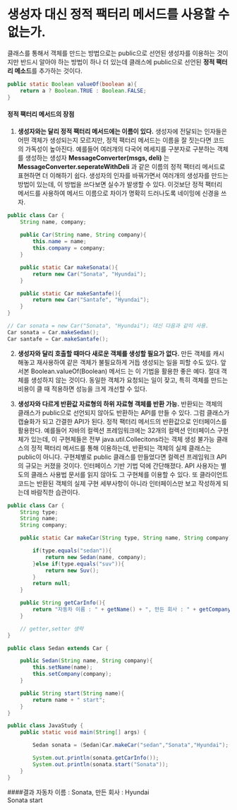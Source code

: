 # 생성자 대신 정적 팩터리 메서드를 사용할 수 없는가.

클래스를 통해서 객체를 만드는 방법으로는 public으로 선언된 생성자를 이용하는 것이지만 반드시 알아야 하는 방법이 하나 더 있는데 클래스에 public으로 선언된 **정적 팩터리 메소드**를 추가하는 것이다.

```java
public static Boolean valueOf(boolean a){
    return a ? Boolean.TRUE : Boolean.FALSE;
}
```

#### 정적 팩터리 메서드의 장점
1. **생성자와는 달리 정적 팩터리 메서드에는 이름이 있다.**
생성자에 전달되는 인자들은 어떤 객체가 생성되는지 모르지만, 정적 팩터리 메서드는 이름을 잘 짓는다면 코드의 가독성이 높아진다.
예를들어 여러개의 다국어 메세지를 구분자로 구분하는 객체를 생성하는 생성자 
**MessageConverter(msgs, deli)** 는 **MessageConverter.seperateWithDeli** 과
 같은 이름의 정적 팩터리 메서드로 표현하면 더 이해하기 쉽다.
생성자의 인자를 바꿔가면서 여러개의 생성자를 만드는 방법이 있는데, 이 방법을 쓰다보면 실수가 발생할 수 있다.
이것보단 정적 팩터리 메서드를 사용하여 메서드 이름으로 차이가 명확히 드러나도록 네이밍에 신경을 쓰자.

```java
public class Car {
    String name, company;
    
    public Car(String name, String company){
        this.name = name;
        this.company = company;
    }

    public static Car makeSonata(){
        return new Car("Sonata", "Hyundai");
    }

    public static Car makeSantafe(){
        return new Car("Santafe", "Hyundai");
    }
}
```

```java
// Car sonata = new Car("Sonata", "Hyundai"); 대신 다음과 같이 사용.
Car sonata = Car.makeSedan();
Car santafe = Car.makeSantafe();
``` 


2. **생성자와 달리 호출할 때마다 새로운 객체를 생성할 필요가 없다.**
만든 객체를 캐시해놓고 재사용하여 같은 객체가 불필요하게 거듭 생성되는 일을 피할 수도 있다. 앞서본 Boolean.valueOf(Boolean) 메서드
는 이 기법을 활용한 좋은 예다. 절대 객체를 생성하지 않는 것이다. 동일한 객체가 요청되는 일이 잦고, 특히 객체를 만드는 비용이 클 때 적용하면
성능을 크게 개선할 수 있다.

3. **생성자와 다르게 반환값 자료형의 하위 자료형 객체를 반환 가능.**
반환되는 객체의 클래스가 public으로 선언되지 않아도 반환하는 API를 만들 수 있다. 그럼 클래스가 캡슐화가 되고 간결한 API가 된다.
정적 팩터리 메서드의 반환값으로 인터페이스를 활용한다. 예를들어 자바의 컬렉션 프레임워크에는 32개의 컬렉션 인터페이스 구현체가 있는데, 이 구현체들은 전부 
java.util.Collecitons라는 객체 생성 불가능 클래스의 정적 팩터리 메서드를 통해 이용하는데, 반환되는 객체의 실제 클래스는 public이 아니다.
구현체별로 public 클래스를 만들었다면 컬렉션 프레임워크 API의 규모는 커졌을 것이다. 인터페이스 기반 기법 덕에 간단해졌다.
API 사용자는 별도의 클래스 사용법 문서를 읽지 않아도 그 구현체를 이용할 수 있다. 또 클라이언트 코드는 반환된 객체의 실제 구현 세부사항이 아니라
인터페이스만 보고 작성하게 되는데 바람직한 습관이다.

```java
public class Car {
    String type;
    String name;
    String company;

    public static Car makeCar(String type, String name, String company){

        if(type.equals("sedan")){
            return new Sedan(name, company);
        }else if(type.equals("suv")){
            return new Suv();
        }
        return null;
    }

    public String getCarInfo(){
        return "자동차 이름 : " + getName() + ", 만든 회사 : " + getCompany();
    }

    // getter,setter 생략
}
```

```java
public class Sedan extends Car {

    public Sedan(String name, String company){
        this.setName(name);
        this.setCompany(company);
    }

    public String start(String name){
        return name + " start";
    }
}
```

```java
public class JavaStudy {
    public static void main(String[] args) {

        Sedan sonata = (Sedan)Car.makeCar("sedan","Sonata","Hyundai");

        System.out.println(sonata.getCarInfo());
        System.out.println(sonata.start("Sonata"));
    }
}
```

####결과
자동차 이름 : Sonata, 만든 회사 : Hyundai <br/>
Sonata start
